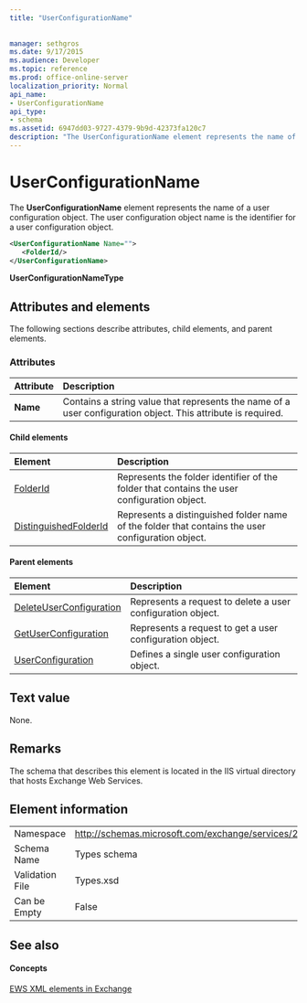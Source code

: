 ```yaml
---
title: "UserConfigurationName"
 
 
manager: sethgros
ms.date: 9/17/2015
ms.audience: Developer
ms.topic: reference
ms.prod: office-online-server
localization_priority: Normal
api_name:
- UserConfigurationName
api_type:
- schema
ms.assetid: 6947dd03-9727-4379-9b9d-42373fa120c7
description: "The UserConfigurationName element represents the name of a user configuration object. The user configuration object name is the identifier for a user configuration object."
---
```


# UserConfigurationName

The **UserConfigurationName** element represents the name of a user configuration object. The user configuration object name is the identifier for a user configuration object. 
  
```XML
<UserConfigurationName Name="">
   <FolderId/>
</UserConfigurationName>
```

 **UserConfigurationNameType**
## Attributes and elements

The following sections describe attributes, child elements, and parent elements.
  
### Attributes

|**Attribute**|**Description**|
|:-----|:-----|
|**Name** <br/> |Contains a string value that represents the name of a user configuration object. This attribute is required.  <br/> |
   
#### Child elements

|**Element**|**Description**|
|:-----|:-----|
|[FolderId](folderid.md) <br/> |Represents the folder identifier of the folder that contains the user configuration object.  <br/> |
|[DistinguishedFolderId](distinguishedfolderid.md) <br/> |Represents a distinguished folder name of the folder that contains the user configuration object.  <br/> |
   
#### Parent elements

|**Element**|**Description**|
|:-----|:-----|
|[DeleteUserConfiguration](deleteuserconfiguration.md) <br/> |Represents a request to delete a user configuration object.  <br/> |
|[GetUserConfiguration](getuserconfiguration.md) <br/> |Represents a request to get a user configuration object.  <br/> |
|[UserConfiguration](userconfiguration.md) <br/> |Defines a single user configuration object.  <br/> |
   
## Text value

None.
  
## Remarks

The schema that describes this element is located in the IIS virtual directory that hosts Exchange Web Services.
  
## Element information

|||
|:-----|:-----|
|Namespace  <br/> |http://schemas.microsoft.com/exchange/services/2006/types  <br/> |
|Schema Name  <br/> |Types schema  <br/> |
|Validation File  <br/> |Types.xsd  <br/> |
|Can be Empty  <br/> |False  <br/> |
   
## See also

#### Concepts

[EWS XML elements in Exchange](ews-xml-elements-in-exchange.md)


